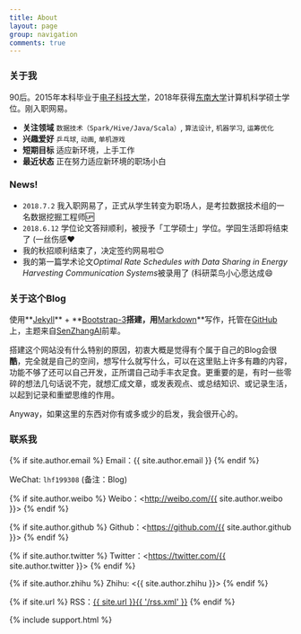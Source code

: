```yaml
---
title: About
layout: page
group: navigation
comments: true
---
```


### 关于我

90后。2015年本科毕业于[电子科技大学](http://www.uestc.edu.cn/)，2018年获得[东南大学](http://www.seu.edu.cn/)计算机科学硕士学位。刚入职网易。

- **关注领域** `数据技术（Spark/Hive/Java/Scala）`, `算法设计`, `机器学习`, `运筹优化`
- **兴趣爱好** `乒乓球`, `动画`, `单机游戏`
- **短期目标** 适应新环境，上手工作
- **最近状态** 正在努力适应新环境的职场小白

### News!

- `2018.7.2` 我入职网易了，正式从学生转变为职场人，是考拉数据技术组的一名数据挖掘工程师🆙
- `2018.6.12` 学位论文答辩顺利，被授予「工学硕士」学位。学园生活即将结束了 (一丝伤感❤️
- 我的秋招顺利结束了，决定签约网易啦😊
- 我的第一篇学术论文*Optimal Rate Schedules with Data Sharing in Energy Harvesting Communication Systems*被录用了 (科研菜鸟小心愿达成:smile:

### 关于这个Blog
使用**[Jekyll](https://jekyllrb.com/)** + **[Bootstrap-3](http://v3.bootcss.com/)**搭建，用**[Markdown](http://sspai.com/25137)**写作，托管在[GitHub](https://github.com/mioopoi/mioopoi.github.io)上，主题来自[SenZhangAI](https://github.com/SenZhangAI/senzhangai.github.com)前辈。

搭建这个网站没有什么特别的原因，初衷大概是觉得有个属于自己的Blog会很**酷**，完全就是自己的空间，想写什么就写什么，可以在这里贴上许多有趣的内容，功能不够了还可以自己开发，正所谓自己动手丰衣足食。更重要的是，有时一些零碎的想法几句话说不完，就想汇成文章，或发表观点、或总结知识、或记录生活，以起到记录和重塑思维的作用。

Anyway，如果这里的东西对你有或多或少的启发，我会很开心的。


### 联系我

{% if site.author.email %}
Email：{{ site.author.email }}
{% endif %}

WeChat: `lhf199308` (备注：Blog)

{% if site.author.weibo %}
Weibo：<http://weibo.com/{{ site.author.weibo }}>
{% endif %}

{% if site.author.github %}
Github：<https://github.com/{{ site.author.github }}>
{% endif %}

{% if site.author.twitter %}
Twitter：<https://twitter.com/{{ site.author.twitter }}>
{% endif %}

{% if site.author.zhihu %}
Zhihu: <{{ site.author.zhihu }}>
{% endif %}

{% if site.url %}
RSS：[{{ site.url }}{{ '/rss.xml' }}](/rss.xml)
{% endif %}

{% include support.html %}
